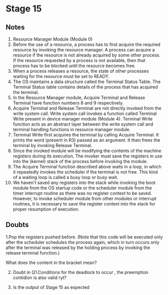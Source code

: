 # Stage 15

## Notes

1. Resource Manager Module (Module 0)
2. Before the use of a resource, a process has to first acquire the required resource by invoking the resource manager. A process can acquire a resource if the resource is not already acquired by some other process. If the resource requested by a process is not available, then that process has to be blocked until the resource becomes free.
3. When a process releases a resource, the state of other processes waiting for the resource must be set to READY. 
4. The OS maintains a data structure called the Terminal Status Table. The Terminal Status table contains details of the process that has acquired the terminal.
5. In the Resource Manager module, Acquire Terminal and Release Terminal have function numbers 8 and 9 respectively.
6. Acquire Terminal and Release Terminal are not directly invoked from the write system call. Write system call invokes a function called Terminal Write present in device manager module (Module 4). Terminal Write function acts as an abstract layer between the write system call and terminal handling functions in resource manager module. 
7. Terminal Write first acquires the terminal by calling Acquire Terminal. It prints the word (present in R3) passed as an argument. It then frees the terminal by invoking Release Terminal.
8. Since the invoked module will be modifying the contents of the machine registers during its execution, The invoker must save the registers in use into the (kernel) stack of the process before invoking the module.
9. The Acquire Terminal function described above waits in a loop, in which it repeatedly invokes the scheduler if the terminal is not free. This kind of a waiting loop is called a busy loop or busy wait. 
10. We haven't saved any registers into the stack while invoking the boot module from the OS startup code or the scheduler module from the timer interrupt routine as there was no register context to be saved. However, to invoke scheduler module from other modules or interrupt routines, it is necessary to save the register context into the stack for proper resumption of execution.


## Doubts
1.Pop the registers pushed before. (Note that this code will be executed only after the scheduler schedules the process again, which in turn occurs only after the terminal was released by the holding process by invoking the release terminal function.)

What does the content in the bracket mean?

2. Doubt in Q1.Conditions for the deadlock to occur , the preemption contidion is also valid ryt?

3. Is the output of Stage 15 as expected